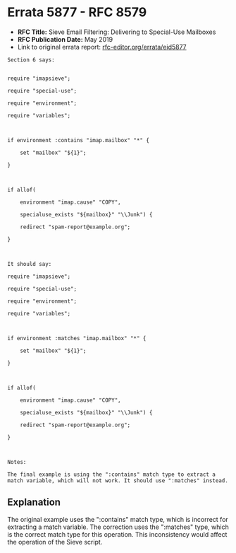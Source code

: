 # Errata 5877 - RFC 8579

- **RFC Title:** Sieve Email Filtering: Delivering to Special-Use Mailboxes
- **RFC Publication Date:** May 2019
- Link to original errata report: [rfc-editor.org/errata/eid5877](https://www.rfc-editor.org/errata/eid5877)

```
Section 6 says:


require "imapsieve";
require "special-use";
require "environment";
require "variables";

if environment :contains "imap.mailbox" "*" {
    set "mailbox" "${1}";
}

if allof(
    environment "imap.cause" "COPY",
    specialuse_exists "${mailbox}" "\\Junk") {
    redirect "spam-report@example.org";
}


It should say:

require "imapsieve";
require "special-use";
require "environment";
require "variables";

if environment :matches "imap.mailbox" "*" {
    set "mailbox" "${1}";
}

if allof(
    environment "imap.cause" "COPY",
    specialuse_exists "${mailbox}" "\\Junk") {
    redirect "spam-report@example.org";
}


Notes:

The final example is using the ":contains" match type to extract a match variable, which will not work. It should use ":matches" instead.
```

## Explanation

The original example uses the ":contains" match type, which is incorrect for extracting a match variable. The correction uses the ":matches" type, which is the correct match type for this operation.  This inconsistency would affect the operation of the Sieve script.
